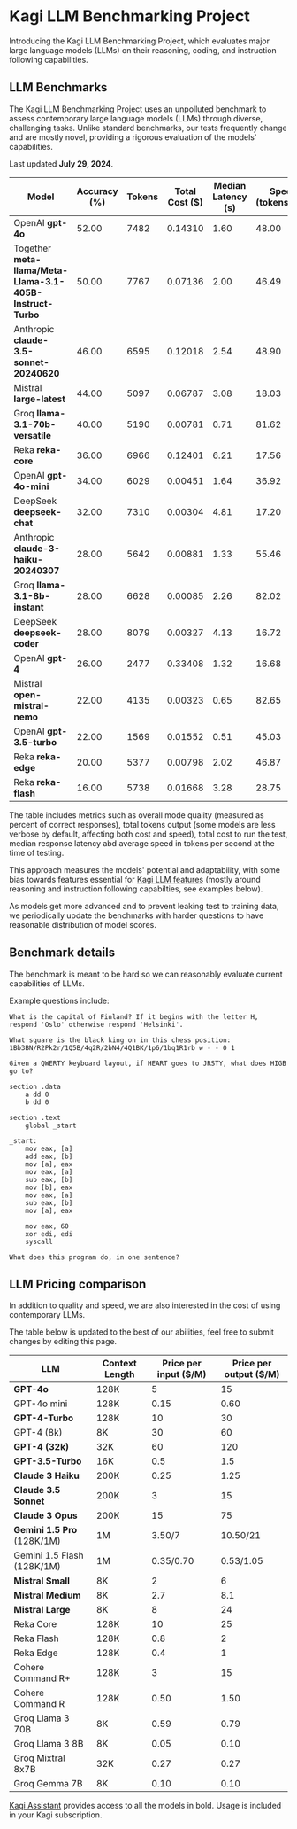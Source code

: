 # Kagi LLM Benchmarking Project

Introducing the Kagi LLM Benchmarking Project, which evaluates major large language models (LLMs) on their reasoning, coding, and instruction following capabilities.

## LLM Benchmarks

The Kagi LLM Benchmarking Project uses an unpolluted benchmark to assess contemporary large language models (LLMs) through diverse, challenging tasks. Unlike standard benchmarks, our tests frequently change and are mostly novel, providing a rigorous evaluation of the models' capabilities. 

Last updated **July 29, 2024**.

| Model | Accuracy (%)| Tokens | Total Cost ($) | Median Latency (s) | Speed (tokens/sec) |
|------------------------------------------|----------|--------|----------------|--------------------|--------------------|
| OpenAI **gpt-4o** | 52.00 | 7482 | 0.14310 | 1.60 | 48.00 |
| Together **meta-llama/Meta-Llama-3.1-405B-Instruct-Turbo** |   50.00   | 7767  | 0.07136  |     2.00    |       46.49        |  
| Anthropic **claude-3.5-sonnet-20240620** | 46.00 | 6595 | 0.12018 | 2.54 | 48.90 |
| Mistral **large-latest** | 44.00 | 5097 | 0.06787 | 3.08 | 18.03 |
| Groq **llama-3.1-70b-versatile** | 40.00 | 5190 | 0.00781 | 0.71 | 81.62 |
| Reka **reka-core** | 36.00 | 6966 | 0.12401 | 6.21 | 17.56 |
| OpenAI **gpt-4o-mini** | 34.00 | 6029 | 0.00451 | 1.64 | 36.92 |
| DeepSeek **deepseek-chat** | 32.00 | 7310 | 0.00304 | 4.81 | 17.20 |
| Anthropic **claude-3-haiku-20240307** | 28.00 | 5642 | 0.00881 | 1.33 | 55.46 |
| Groq **llama-3.1-8b-instant** | 28.00 | 6628 | 0.00085 | 2.26 | 82.02 |
| DeepSeek **deepseek-coder** | 28.00 | 8079 | 0.00327 | 4.13 | 16.72 |
| OpenAI **gpt-4** | 26.00 | 2477 | 0.33408 | 1.32 | 16.68 |
| Mistral **open-mistral-nemo** | 22.00 | 4135 | 0.00323 | 0.65 | 82.65 |
| OpenAI **gpt-3.5-turbo** | 22.00 | 1569 | 0.01552 | 0.51 | 45.03 |
| Reka **reka-edge** | 20.00 | 5377 | 0.00798 | 2.02 | 46.87 |
| Reka **reka-flash** | 16.00 | 5738 | 0.01668 | 3.28 | 28.75 |


The table includes metrics such as overall mode quality (measured as percent of correct responses), total tokens output (some models are less verbose by default, affecting both cost and speed), total cost to run the test, median response latency abd average speed in tokens per second at the time of testing.

This approach measures the models' potential and adaptability, with some bias towards features essential for [Kagi LLM features](./kagi-ai.md) (mostly around reasoning and instruction following capabilties, see examples below).

As models get more advanced and to prevent leaking test to training data, we periodically update the benchmarks with harder questions to have reasonable distribution of model scores.

## Benchmark details

The benchmark is meant to be hard so we can reasonably evaluate current capabilities of LLMs.

Example questions include:

```
What is the capital of Finland? If it begins with the letter H, respond 'Oslo' otherwise respond 'Helsinki'.
```

```
What square is the black king on in this chess position: 1Bb3BN/R2Pk2r/1Q5B/4q2R/2bN4/4Q1BK/1p6/1bq1R1rb w - - 0 1
```

```
Given a QWERTY keyboard layout, if HEART goes to JRSTY, what does HIGB go to?
```

```
section .data
    a dd 0
    b dd 0

section .text
    global _start

_start:
    mov eax, [a]
    add eax, [b]
    mov [a], eax
    mov eax, [a]
    sub eax, [b]
    mov [b], eax
    mov eax, [a]
    sub eax, [b]
    mov [a], eax

    mov eax, 60
    xor edi, edi
    syscall

What does this program do, in one sentence?
```


## LLM Pricing comparison

In addition to quality and speed, we are also interested in the cost of using contemporary LLMs. 

The table below is updated to the best of our abilities, feel free to submit changes by editing this page.


| LLM                    | Context Length | Price per input ($/M) | Price per output ($/M) |
|------------------------|----------------|-----------------------|------------------------|
| **GPT-4o**                    | 128K             | 5                    | 15                     |
| GPT-4o mini                    | 128K             | 0.15                    | 0.60                     |
| **GPT-4-Turbo**           | 128K           | 10                    | 30                     |
| GPT-4 (8k)              | 8K             | 30                    | 60                     |
| **GPT-4 (32k)**           | 32K            | 60                    | 120                    |
| **GPT-3.5-Turbo**         | 16K            | 0.5                   | 1.5                    |
| **Claude 3 Haiku**        | 200K           | 0.25                  | 1.25                   |
| **Claude 3.5 Sonnet**       | 200K           | 3                     | 15                     |
| **Claude 3 Opus**         | 200K           | 15                    | 75                     |
| **Gemini 1.5 Pro** (128K/1M)       | 1M             | 3.50/7                     | 10.50/21                     |
| Gemini 1.5 Flash (128K/1M)        | 1M             | 0.35/0.70                     | 0.53/1.05                     |
| **Mistral Small**         | 8K             | 2                     | 6                      |
| **Mistral Medium**        | 8K             | 2.7                   | 8.1                    |
| **Mistral Large**         | 8K             | 8                     | 24                     |
| Reka Core              | 128K           | 10                    | 25                     |
| Reka Flash             | 128K           | 0.8                   | 2                      |
| Reka Edge              | 128K           | 0.4                   | 1                      |
| Cohere Command R+      | 128K           | 3                     | 15                     |
| Cohere Command R       | 128K           | 0.50                  | 1.50                   |
| Groq Llama 3 70B       | 8K             | 0.59                  | 0.79                   |
| Groq Llama 3 8B        | 8K             | 0.05                  | 0.10                   |
| Groq Mixtral 8x7B      | 32K            | 0.27                  | 0.27                   |
| Groq Gemma 7B          | 8K             | 0.10                  | 0.10                   |

[Kagi Assistant](./assistant.md) provides access to all the models in bold. Usage is included in your Kagi subscription.


